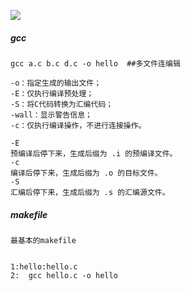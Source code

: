 ![](https://gitee.com/muyinchuan/images/raw/master/img/20201009143416.png)



##### gcc

```
gcc a.c b.c d.c -o hello  ##多文件连编辑
```



```
-o：指定生成的输出文件；
-E：仅执行编译预处理；
-S：将C代码转换为汇编代码；
-wall：显示警告信息；
-c：仅执行编译操作，不进行连接操作。

-E
预编译后停下来，生成后缀为 .i 的预编译文件。
-c
编译后停下来，生成后缀为 .o 的目标文件。
-S
汇编后停下来，生成后缀为 .s 的汇编源文件。
```



##### makefile

```
最基本的makefile


1:hello:hello.c
2:	gcc hello.c -o hello
```

